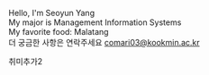 Hello, I'm Seoyun Yang  
My major is Management Information Systems  
My favorite food: Malatang  
더 궁금한 사항은 연락주세요 comari03@kookmin.ac.kr  

취미추가2